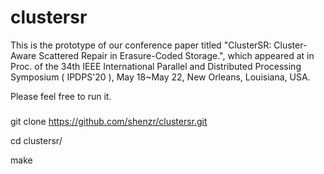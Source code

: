 # clustersr

This is the prototype of our conference paper titled "ClusterSR: Cluster-Aware Scattered Repair in Erasure-Coded Storage.", which appeared at in Proc. of the 34th IEEE International Parallel and Distributed Processing Symposium ( IPDPS'20 ), May 18~May 22, New Orleans, Louisiana, USA. 

Please feel free to run it.

###
git clone https://github.com/shenzr/clustersr.git

cd clustersr/ 

make
###
